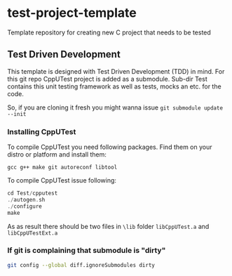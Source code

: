 # test-project-template
Template repository for creating new C project that needs to be tested

## Test Driven Development
This template is designed with Test Driven Development (TDD) in mind. For this
git repo CppUTest project is added as a submodule. Sub-dir Test contains this
unit testing framework as well as tests, mocks an etc. for the code.

So, if you are cloning it fresh you might wanna issue
`git submodule update --init`

### Installing CppUTest
To compile CppUTest you need following packages. Find them on your distro or
platform and install them:

`gcc g++ make git autoreconf libtool`

To compile CppUTest issue following:
```C
cd Test/cpputest
./autogen.sh
./configure
make
```

As as result there should be two files in `\lib` folder `libCppUTest.a` and  `libCppUTestExt.a`

### If git is complaining that submodule is "dirty"
```bash
git config --global diff.ignoreSubmodules dirty
```
